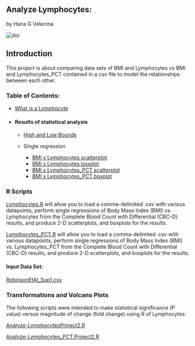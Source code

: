## Analyze Lymphocytes:
 by Hana G Velecina

![doi](Images/zenodo.3373938.svg?sanitize=true)

## Introduction
This project is about comparing data sets of BMI and Lymphocytes vs BMI and Lymphocytes_PCT contained in a csv file to model the relationships between each other. 

### Table of Contents:

- [What is a Lymphocyte](document/what_is_lymphocyte.md)
- #### Results of statistical analysis

     - [High and Low Bounds](document/high_and_low_bound.md)

     - Single regression
          - [BMI x Lymphocytes scatterplot](document/bmi_lymphocyte_scatter.md)
          - [BMI x Lymphocytes boxplot](document/bmi_lymphocyte_boxplot.md)
          - [BMI x Lymphocytes_PCT scatterplot](document/bmi_lymphocyte_pct_scatter.md)
          - [BMI x Lymphocytes_PCT boxplot](document/bmi_lymphocyte_pct_boxplot.md)
          


### R Scripts

[Lymphocytes.R](scripts/Analyze-Lymphocytes.R) will allow you to load a comma-delimited .csv with various datapoints, perform single regressions of Body Mass Index (BMI) vs. Lymphocytes from the Complete Blood Count with Differential (CBC-D) results, and produce 2-D scatterplots, and boxplots for the results.


[Lymphocytes_PCT.R](scripts/Analyze-Lymphocytes_PCT.R) 
will allow you to load a comma-delimited .csv with various datapoints, perform single regressions of Body Mass Index (BMI) vs. Lymphocytes_PCT from the Complete Blood Count with Differential (CBC-D) results, and produce 2-D scatterplots, and boxplots for the results.


#### Input Data Set: 
[RobinsonEtAl_Sup1.csv](data/RobinsonEtAl_Sup1.csv)



### Transformations and Volcano Plots

The following scripts were intended to make statistical significance (P value) versus magnitude of change (fold change) using R of Lymphocytes:

[Analyze-LymphocytesProject2.R](scripts/Analyze-LymphocytesProjectFinalProject.R)

[Analyze-Lymphocytes_PCT.Project2.R](scripts/Analyze-Lymphocytes_PCTFinalProject.R)








